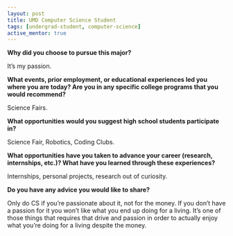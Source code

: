 ```yaml
---
layout: post
title: UMD Computer Science Student
tags: [undergrad-student, computer-science]
active_mentor: true
---
```


**Why did you choose to pursue this major?**

It’s my passion.

**What events, prior employment, or educational experiences led you where you are today? Are you in any specific college programs that you would recommend?**

Science Fairs.

**What opportunities would you suggest high school students participate in?**

Science Fair, Robotics, Coding Clubs.

**What opportunities have you taken to advance your career (research, internships, etc.)? What have you learned through these experiences?**

Internships, personal projects, research out of curiosity.

**Do you have any advice you would like to share?**

Only do CS if you’re passionate about it, not for the money. If you don’t have a passion for it you won’t like what you end up doing for a living. It’s one of those things that requires that drive and passion in order to actually enjoy what you’re doing for a living despite the money.
